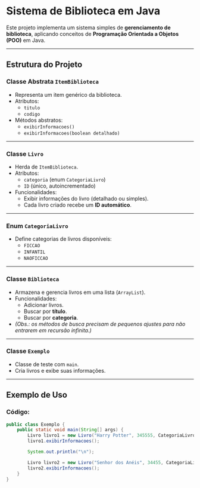 #  Sistema de Biblioteca em Java

Este projeto implementa um sistema simples de **gerenciamento de biblioteca**, aplicando conceitos de **Programação Orientada a Objetos (POO)** em Java.  

---

##  Estrutura do Projeto

### **Classe Abstrata `ItemBiblioteca`**
- Representa um item genérico da biblioteca.
- Atributos:
  - `titulo`
  - `codigo`
- Métodos abstratos:
  - `exibirInformacoes()`
  - `exibirInformacoes(boolean detalhado)`

---

### **Classe `Livro`**
- Herda de `ItemBiblioteca`.
- Atributos:
  - `categoria` (enum `CategoriaLivro`)
  - `ID` (único, autoincrementado)
- Funcionalidades:
  - Exibir informações do livro (detalhado ou simples).
  - Cada livro criado recebe um **ID automático**.

---

### **Enum `CategoriaLivro`**
- Define categorias de livros disponíveis:
  - `FICCAO`
  - `INFANTIL`
  - `NAOFICCAO`

---

### **Classe `Biblioteca`**
- Armazena e gerencia livros em uma lista (`ArrayList`).
- Funcionalidades:
  - Adicionar livros.
  - Buscar por **título**.
  - Buscar por **categoria**.
- *(Obs.: os métodos de busca precisam de pequenos ajustes para não entrarem em recursão infinita.)*

---

### **Classe `Exemplo`**
- Classe de teste com `main`.
- Cria livros e exibe suas informações.

---

##  Exemplo de Uso

### Código:
```java
public class Exemplo {
    public static void main(String[] args) {
        Livro livro1 = new Livro("Harry Potter", 345555, CategoriaLivro.FICCAO);
        livro1.exibirInformacoes();

        System.out.println("\n");

        Livro livro2 = new Livro("Senhor dos Anéis", 34455, CategoriaLivro.FICCAO);
        livro2.exibirInformacoes();
    }
}
